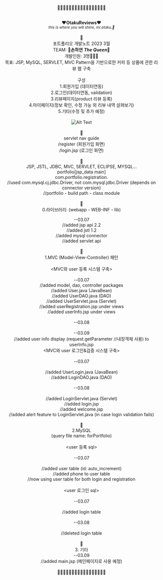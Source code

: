<div align=center>
  
<br>
🌸🌸🌸🌸🌸🌸🌸🌸🌸🌸🌸🌸🌸🌸🌸🌸🌸
<br>
<br>
  
**:heart:OtakuReviews:heart:**<br>
*<sub>this is where you will shine, mr.otaku.:kiss:</sub>*<br>
<br>
🌸
<br>
포트폴리오 개발노트 2023 3월<br>
  TEAM: 🥀**손하연**
  ***The Queen***:crown:
<br>
개발인원: 3명:family_man_man_girl:<br>
목표: JSP, MySQL, SERVLET, MVC Pattern을 기반으로한 커피 등 상품에 관한 리뷰 웹 구축<br>
<br>
구성<br>
1.회원가입 (데이터연동)<br>
2.로그인(데이터연동, validation)<br>
3.리뷰페이지(product 리뷰 등록)<br>
4.마이페이지(정보 확인, 수정 가능 외 리뷰 내역 살펴보기)<br>
5.기타(수정 및 추가 예정)<br>
<br>
![Alt Text](https://media.giphy.com/media/3o7TKDcovELwB2DM64/giphy.gif)<br>
<br>
🌸
<br>
servlet nav guide<br>
  /register (회원가입 화면)<br>
  /login.jsp (로그인 화면)<br>
<br>
🌸
<br>
JSP, JSTL, JDBC, MVC, SERVLET, ECLIPSE, MYSQL...<br>
portfolio[jsp_data main]<br>
com.portfolio.registration.<br>
//used com.mysql.cj.jdbc.Driver, not com.mysql.jdbc.Driver (depends on connector version)<br>
//portfolio - build path - class module<br>
<br>
🌸
<br>
0.라이브러리: (webapp - WEB-INF - lib)<br>
  
--03.07<br>
//added jsp api 2.2<br>
//added jstl 1.2<br>
//added mysql connector<br>
//added servlet api<br>
<br>
🌸
<br>
1.MVC (Model-View-Controller) 패턴<br>
<br>
<MVC와 user 등록 시스템 구축><br>
<br>
--03.07<br>
//added model, dao, controller packages<br>
//added User.java (JavaBean)<br>
//added UserDAO.java (DAO)<br>
//added UserServlet.java (Servlet)<br>
//added userRegistration.jsp under views<br>
//added userInfo.jsp under views<br>
<br>
--03.08<br>
<br>
--03.09<br>
//added user info display (request.getParameter //내장객체 사용) to userInfo.jsp
<br>
<MVC와 user 로그인&검증 시스템 구축><br>
<br>
--03.07<br>
<br>
//added UserLogin.java (JavaBean)<br>
//added LoginDAO.java (DAO)<br>
<br>
--03.08<br>
<br>
//added LoginServlet.java (Servlet)<br>
//added login.jsp<br>
//added welcome.jsp<br>
//added alert feature to LoginServlet.java (in case login validation fails)<br>
<br>
🌸
<br>
2.MySQL<br>
(query file name: forPortfolio)<br>
<br>
<user 등록 sql><br>
<br>
--03.07<br>
<br>
//added user table (id: auto_increment)<br>
//added phone to user table<br>
//now using user table for both login and registration<br>
<br>
<user 로그인 sql><br>
<br>
--03.07<br>
<br>
//added login table<br>
<br>
--03.08<br>
<br>
//deleted login table<br>
<br>
🌸
<br>
3. 기타<br>
--03.09<br>
//added main.jsp (메인페이지로 사용 예정)
<br>
<br>
🌸🌸🌸🌸🌸🌸🌸🌸🌸🌸🌸🌸🌸🌸🌸🌸🌸
<br>
</div>
